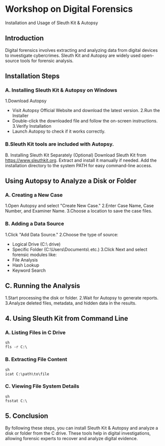 # Workshop on Digital Forensics
Installation and Usage of Sleuth Kit & Autopsy
## Introduction
Digital forensics involves extracting and analyzing data from digital devices to investigate cybercrimes. Sleuth Kit and Autopsy are widely used open-source tools for forensic analysis.

## Installation Steps
### A. Installing Sleuth Kit & Autopsy on Windows
1.Download Autopsy
- Visit Autopsy Official Website and download the latest version.
2.Run the Installer
- Double-click the downloaded file and follow the on-screen instructions.
3.Verify Installation
- Launch Autopsy to check if it works correctly.
### B.Sleuth Kit tools are included with Autopsy.
B. Installing Sleuth Kit Separately (Optional)
Download Sleuth Kit from https://www.sleuthkit.org.
Extract and install it manually if needed.
Add the installation directory to the system PATH for easy command-line access.
## Using Autopsy to Analyze a Disk or Folder
### A. Creating a New Case
1.Open Autopsy and select "Create New Case."
2.Enter Case Name, Case Number, and Examiner Name.
3.Choose a location to save the case files.
### B. Adding a Data Source
1.Click "Add Data Source."
2.Choose the type of source:
- Logical Drive (C:\ drive)
- Specific Folder (C:\Users\Documents\ etc.)
3.Click Next and select forensic modules like:
- File Analysis
- Hash Lookup
- Keyword Search
## C. Running the Analysis
1.Start processing the disk or folder.
2.Wait for Autopsy to generate reports.
3.Analyze deleted files, metadata, and hidden data in the results.
## 4. Using Sleuth Kit from Command Line
### A. Listing Files in C Drive
```
sh
fls -r C:\
```
### B. Extracting File Content
```
sh
icat C:\path\to\file
```
### C. Viewing File System Details
```
sh
fsstat C:\
```
## 5. Conclusion
By following these steps, you can install Sleuth Kit & Autopsy and analyze a disk or folder from the C drive. These tools help in digital investigations, allowing forensic experts to recover and analyze digital evidence.

